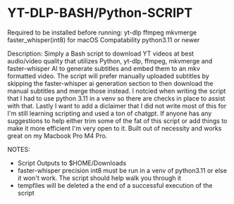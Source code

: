 # YT-DLP-BASH/Python-SCRIPT

Required to be installed before running:
yt-dlp
ffmpeg
mkvmerge
faster_whisper(int8) for macOS Compatability
python3.11 or newer

Description:
Simply a Bash script to download YT videos at best audio/video quality that utilizes Python, yt-dlp, ffmpeg, mkvmerge and faster-whisper AI to generate subtitles and embed them to an mkv formatted video. 
The script will prefer manually uploaded subtitles by skipping the faster-whisper ai generation section to then download the manual subtitles and merge those instead.
I notcied when writing the script that I had to use python 3.11 in a venv so there are checks in place to assist with that.
Lastly I want to add a diclaimer that I did not write most of this for I'm still learning scripting and used a ton of chatgpt.
If anyone has any suggestions to help either trim some of the fat of this script or add things to make it more efficient I'm very open to it.
Built out of necessity and works great on my Macbook Pro M4 Pro.


NOTES:
* Script Outputs to $HOME/Downloads
* faster-whisper precision int8 must be run in a venv of python3.11 or else it won't work. The script should help walk you through it
* tempfiles will be deleted a the end of a successful execution of the script
